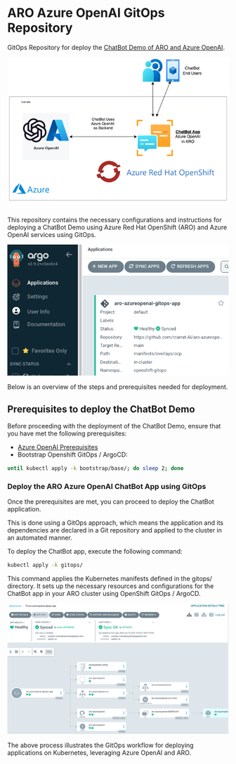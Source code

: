 # ARO Azure OpenAI GitOps Repository

GitOps Repository for deploy the [ChatBot Demo of ARO and Azure OpenAI](https://github.com/rcarrat-AI/aro-azureopenai/tree/main).

![Azure OpenAI App within ARO Cluster - 0](./assets/aro-azureopenai-0.png)

This repository contains the necessary configurations and instructions for deploying a ChatBot Demo using Azure Red Hat OpenShift (ARO) and Azure OpenAI services using GitOps. 

![Azure OpenAI App within ARO Cluster - 1](./assets/aro-azureopenai-1.png)

Below is an overview of the steps and prerequisites needed for deployment.

## Prerequisites to deploy the ChatBot Demo

Before proceeding with the deployment of the ChatBot Demo, ensure that you have met the following prerequisites:

* [Azure OpenAI Prerequisites](./assets/azure-openai.md)
* Bootstrap Openshift GitOps / ArgoCD:

```bash
until kubectl apply -k bootstrap/base/; do sleep 2; done
```

### Deploy the ARO Azure OpenAI ChatBot App using GitOps

Once the prerequisites are met, you can proceed to deploy the ChatBot application. 

This is done using a GitOps approach, which means the application and its dependencies are declared in a Git repository and applied to the cluster in an automated manner.

To deploy the ChatBot app, execute the following command:

```bash
kubectl apply -k gitops/
```

This command applies the Kubernetes manifests defined in the gitops/ directory. It sets up the necessary resources and configurations for the ChatBot app in your ARO cluster using OpenShift GitOps / ArgoCD.

![Azure OpenAI App within ARO Cluster - 2](./assets/aro-azureopenai-2.png)

The above process illustrates the GitOps workflow for deploying applications on Kubernetes, leveraging Azure OpenAI and ARO. 
